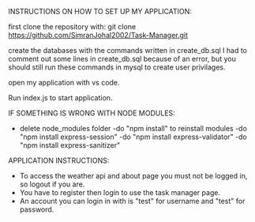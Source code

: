 INSTRUCTIONS ON HOW TO SET UP MY APPLICATION:

first clone the repository with:
git clone https://github.com/SimranJohal2002/Task-Manager.git

create the databases with the commands written in create_db.sql
I had to comment out some lines in create_db.sql because of an error, but you should still run these commands in mysql to create user privilages.

open my application with vs code.

Run index.js to start application.

IF SOMETHING IS WRONG WITH NODE MODULES:
- delete node_modules folder
-do "npm install" to reinstall modules
-do "npm install express-session"
-do "npm install express-validator"
-do "npm install express-sanitizer"


APPLICATION INSTRUCTIONS:
- To access the weather api and about page you must not be logged in, so logout if you are.
- You have to register then login to use the task manager page.
- An account you can login in with is "test" for username and "test" for password.